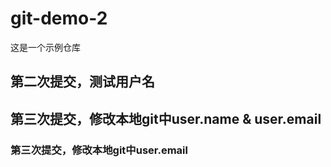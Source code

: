 # git-demo-2
这是一个示例仓库

## 第二次提交，测试用户名

## 第三次提交，修改本地git中user.name & user.email

### 第三次提交，修改本地git中user.email